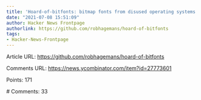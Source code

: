 ```yaml
---
title: 'Hoard-of-bitfonts: bitmap fonts from disused operating systems'
date: "2021-07-08 15:51:09"
author: Hacker News Frontpage
authorlink: https://github.com/robhagemans/hoard-of-bitfonts
tags:
- Hacker-News-Frontpage
---
```


<p>Article URL: <a href="https://github.com/robhagemans/hoard-of-bitfonts">https://github.com/robhagemans/hoard-of-bitfonts</a></p>
<p>Comments URL: <a href="https://news.ycombinator.com/item?id=27773601">https://news.ycombinator.com/item?id=27773601</a></p>
<p>Points: 171</p>
<p># Comments: 33</p>

